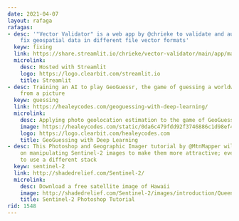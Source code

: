 ```yaml
---
date: 2021-04-07
layout: rafaga
rafagas:
- desc: '"Vector Validator" is a web app by @chrieke to validate and automatically
    fix geospatial data in different file vector formats'
  keyw: fixing
  link: https://share.streamlit.io/chrieke/vector-validator/main/app/main.py
  microlink:
    desc: Hosted with Streamlit
    logo: https://logo.clearbit.com/streamlit.io
    title: Streamlit
- desc: Training an AI to play GeoGuessr, the game of guessing a worldwide location
    from a picture
  keyw: guessing
  link: https://healeycodes.com/geoguessing-with-deep-learning/
  microlink:
    desc: Applying photo geolocation estimation to the game of GeoGuessr.
    image: https://healeycodes.com/static/0da6c479fdd92f3746886c1d98ef457e/6050d/og-image.png
    logo: https://logo.clearbit.com/healeycodes.com
    title: GeoGuessing with Deep Learning
- desc: This Photoshop and Geographic Imager tutorial by @MtnMapper will guide you
    on manipulating Sentinel-2 images to make them more attractive; even you may want
    to use a different stack
  keyw: sentinel-2
  link: http://shadedrelief.com/Sentinel-2/
  microlink:
    desc: Download a free satellite image of Hawaii
    image: http://shadedrelief.com/Sentinel-2/images/introduction/Queenstown-1.jpg
    title: Sentinel-2 Photoshop Tutorial
rid: 1548
---
```

